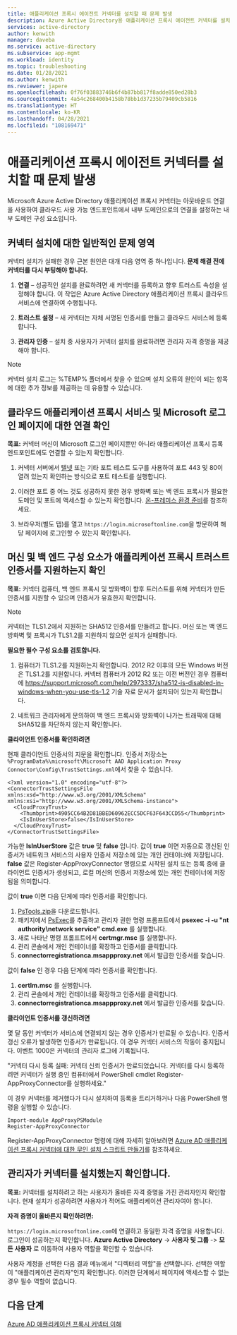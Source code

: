 ```yaml
---
title: 애플리케이션 프록시 에이전트 커넥터를 설치할 때 문제 발생
description: Azure Active Directory용 애플리케이션 프록시 에이전트 커넥터를 설치할 때 발생하는 문제를 해결하는 방법입니다.
services: active-directory
author: kenwith
manager: daveba
ms.service: active-directory
ms.subservice: app-mgmt
ms.workload: identity
ms.topic: troubleshooting
ms.date: 01/28/2021
ms.author: kenwith
ms.reviewer: japere
ms.openlocfilehash: 0f76f03883746b6f4b87bb817f8adde850ed28b3
ms.sourcegitcommit: 4a54c268400b4158b78bb1d37235b79409cb5816
ms.translationtype: HT
ms.contentlocale: ko-KR
ms.lasthandoff: 04/28/2021
ms.locfileid: "108169471"
---
```

# <a name="problem-installing-the-application-proxy-agent-connector"></a>애플리케이션 프록시 에이전트 커넥터를 설치할 때 문제 발생

Microsoft Azure Active Directory 애플리케이션 프록시 커넥터는 아웃바운드 연결을 사용하여 클라우드 사용 가능 엔드포인트에서 내부 도메인으로의 연결을 설정하는 내부 도메인 구성 요소입니다.

## <a name="general-problem-areas-with-connector-installation"></a>커넥터 설치에 대한 일반적인 문제 영역

커넥터 설치가 실패한 경우 근본 원인은 대개 다음 영역 중 하나입니다. **문제 해결 전에 커넥터를 다시 부팅해야 합니다.**

1.  **연결** – 성공적인 설치를 완료하려면 새 커넥터를 등록하고 향후 트러스트 속성을 설정해야 합니다. 이 작업은 Azure Active Directory 애플리케이션 프록시 클라우드 서비스에 연결하여 수행됩니다.

2.  **트러스트 설정** – 새 커넥터는 자체 서명된 인증서를 만들고 클라우드 서비스에 등록합니다.

3.  **관리자 인증** – 설치 중 사용자가 커넥터 설치를 완료하려면 관리자 자격 증명을 제공해야 합니다.

> [!NOTE]
> 커넥터 설치 로그는 %TEMP% 폴더에서 찾을 수 있으며 설치 오류의 원인이 되는 항목에 대한 추가 정보를 제공하는 데 유용할 수 있습니다.

## <a name="verify-connectivity-to-the-cloud-application-proxy-service-and-microsoft-login-page"></a>클라우드 애플리케이션 프록시 서비스 및 Microsoft 로그인 페이지에 대한 연결 확인

**목표:** 커넥터 머신이 Microsoft 로그인 페이지뿐만 아니라 애플리케이션 프록시 등록 엔드포인트에도 연결할 수 있는지 확인합니다.

1.  커넥터 서버에서 [텔넷](/windows-server/administration/windows-commands/telnet) 또는 기타 포트 테스트 도구를 사용하여 포트 443 및 80이 열려 있는지 확인하는 방식으로 포트 테스트를 실행합니다.

2.  이러한 포트 중 어느 것도 성공하지 못한 경우 방화벽 또는 백 엔드 프록시가 필요한 도메인 및 포트에 액세스할 수 있는지 확인합니다. [온-프레미스 환경 준비](application-proxy-add-on-premises-application.md#prepare-your-on-premises-environment)를 참조하세요.

3.  브라우저(별도 탭)를 열고 `https://login.microsoftonline.com`을 방문하여 해당 페이지에 로그인할 수 있는지 확인합니다.

## <a name="verify-machine-and-backend-components-support-for-application-proxy-trust-certificate"></a>머신 및 백 엔드 구성 요소가 애플리케이션 프록시 트러스트 인증서를 지원하는지 확인

**목표:** 커넥터 컴퓨터, 백 엔드 프록시 및 방화벽이 향후 트러스트를 위해 커넥터가 만든 인증서를 지원할 수 있으며 인증서가 유효한지 확인합니다.

>[!NOTE]
>커넥터는 TLS1.2에서 지원하는 SHA512 인증서를 만들려고 합니다. 머신 또는 백 엔드 방화벽 및 프록시가 TLS1.2를 지원하지 않으면 설치가 실패합니다.
>
>

**필요한 필수 구성 요소를 검토합니다.**

1.  컴퓨터가 TLS1.2를 지원하는지 확인합니다. 2012 R2 이후의 모든 Windows 버전은 TLS1.2를 지원합니다. 커넥터 컴퓨터가 2012 R2 또는 이전 버전인 경우 컴퓨터에 <https://support.microsoft.com/help/2973337/sha512-is-disabled-in-windows-when-you-use-tls-1.2> 기술 자료 문서가 설치되어 있는지 확인합니다.

2.  네트워크 관리자에게 문의하여 백 엔드 프록시와 방화벽이 나가는 트래픽에 대해 SHA512를 차단하지 않는지 확인합니다.

**클라이언트 인증서를 확인하려면**

현재 클라이언트 인증서의 지문을 확인합니다. 인증서 저장소는 `%ProgramData%\microsoft\Microsoft AAD Application Proxy Connector\Config\TrustSettings.xml`에서 찾을 수 있습니다.

```
<?xml version="1.0" encoding="utf-8"?>
<ConnectorTrustSettingsFile xmlns:xsd="http://www.w3.org/2001/XMLSchema" xmlns:xsi="http://www.w3.org/2001/XMLSchema-instance">
  <CloudProxyTrust>
    <Thumbprint>4905CC64B2D81BBED60962ECC5DCF63F643CCD55</Thumbprint>
    <IsInUserStore>false</IsInUserStore>
  </CloudProxyTrust>
</ConnectorTrustSettingsFile>
```

가능한 **IsInUserStore** 값은 **true** 및 **false** 입니다. 값이 **true** 이면 자동으로 갱신된 인증서가 네트워크 서비스의 사용자 인증서 저장소에 있는 개인 컨테이너에 저장됩니다. **false** 값은 Register-AppProxyConnector 명령으로 시작된 설치 또는 등록 중에 클라이언트 인증서가 생성되고, 로컬 머신의 인증서 저장소에 있는 개인 컨테이너에 저장됨을 의미합니다.

값이 **true** 이면 다음 단계에 따라 인증서를 확인합니다.
1. [PsTools.zip](/sysinternals/downloads/pstools)을 다운로드합니다.
2. 패키지에서 [PsExec](/sysinternals/downloads/psexec)를 추출하고 관리자 권한 명령 프롬프트에서 **psexec -i -u "nt authority\network service" cmd.exe** 를 실행합니다.
3. 새로 나타난 명령 프롬프트에서 **certmgr.msc** 를 실행합니다.
4. 관리 콘솔에서 개인 컨테이너를 확장하고 인증서를 클릭합니다.
5. **connectorregistrationca.msappproxy.net** 에서 발급한 인증서를 찾습니다.

값이 **false** 인 경우 다음 단계에 따라 인증서를 확인합니다.
1. **certlm.msc** 를 실행합니다.
2. 관리 콘솔에서 개인 컨테이너를 확장하고 인증서를 클릭합니다.
3. **connectorregistrationca.msappproxy.net** 에서 발급한 인증서를 찾습니다.

**클라이언트 인증서를 갱신하려면**

몇 달 동안 커넥터가 서비스에 연결되지 않는 경우 인증서가 만료될 수 있습니다. 인증서 갱신 오류가 발생하면 인증서가 만료됩니다. 이 경우 커넥터 서비스의 작동이 중지됩니다. 이벤트 1000은 커넥터의 관리자 로그에 기록됩니다.

"커넥터 다시 등록 실패: 커넥터 신뢰 인증서가 만료되었습니다. 커넥터를 다시 등록하려면 커넥터가 실행 중인 컴퓨터에서 PowerShell cmdlet Register-AppProxyConnector를 실행하세요."

이 경우 커넥터를 제거했다가 다시 설치하여 등록을 트리거하거나 다음 PowerShell 명령을 실행할 수 있습니다.

```
Import-module AppProxyPSModule
Register-AppProxyConnector
```

Register-AppProxyConnector 명령에 대해 자세히 알아보려면 [Azure AD 애플리케이션 프록시 커넥터에 대한 무인 설치 스크립트 만들기](./application-proxy-register-connector-powershell.md)를 참조하세요.

## <a name="verify-admin-is-used-to-install-the-connector"></a>관리자가 커넥터를 설치했는지 확인합니다.

**목표:** 커넥터를 설치하려고 하는 사용자가 올바른 자격 증명을 가진 관리자인지 확인합니다. 현재 설치가 성공하려면 사용자가 적어도 애플리케이션 관리자여야 합니다.

**자격 증명이 올바른지 확인하려면:**

`https://login.microsoftonline.com`에 연결하고 동일한 자격 증명을 사용합니다. 로그인이 성공하는지 확인합니다. **Azure Active Directory** -&gt; **사용자 및 그룹** -&gt; **모든 사용자** 로 이동하여 사용자 역할을 확인할 수 있습니다. 

사용자 계정을 선택한 다음 결과 메뉴에서 "디렉터리 역할"을 선택합니다. 선택한 역할이 "애플리케이션 관리자"인지 확인합니다. 이러한 단계에서 페이지에 액세스할 수 없는 경우 필수 역할이 없습니다.

## <a name="next-steps"></a>다음 단계
[Azure AD 애플리케이션 프록시 커넥터 이해](application-proxy-connectors.md)
